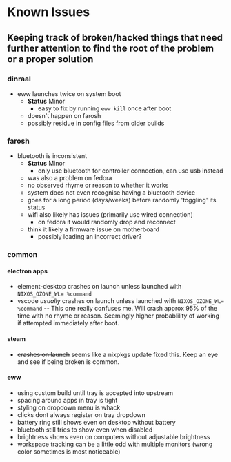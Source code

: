 # Known Issues

## Keeping track of broken/hacked things that need further attention to find the root of the problem or a proper solution

### dinraal

- eww launches twice on system boot
  - **Status** Minor
    - easy to fix by running `eww kill` once after boot
  - doesn't happen on farosh
  - possibly residue in config files from older builds

### farosh

- bluetooth is inconsistent
  - **Status** Minor
    - only use bluetooth for controller connection, can use usb instead
  - was also a problem on fedora
  - no observed rhyme or reason to whether it works
  - system does not even recognise having a bluetooth device
  - goes for a long period (days/weeks) before randomly 'toggling' its status
  - wifi also likely has issues (primarily use wired connection)
    - on fedora it would randomly drop and reconnect
  - think it likely a firmware issue on motherboard
    - possibly loading an incorrect driver?

### common

#### electron apps

- element-desktop crashes on launch unless launched with `NIXOS_OZONE_WL= %command`
- vscode *usually* crashes on launch unless launched with `NIXOS_OZONE_WL= %command` -- This one really confuses me. Will crash approx 95% of the time with no rhyme or reason. Seemingly higher probablility of working if attempted immediately after boot.

#### steam

- ~~crashes on launch~~ seems like a nixpkgs update fixed this. Keep an eye and see if being broken is common.

#### eww

- using custom build until tray is accepted into upstream
- spacing around apps in tray is tight
- styling on dropdown menu is whack
- clicks dont always register on tray dropdown
- battery ring still shows even on desktop without battery
- bluetooth still tries to show even when disabled
- brightness shows even on computers without adjustable brightness
- workspace tracking can be a little odd with multiple monitors (wrong color sometimes is most noticeable)
